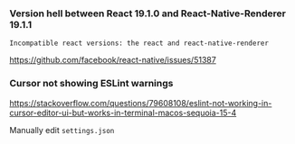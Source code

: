 ### Version hell between React 19.1.0 and React-Native-Renderer 19.1.1
```
Incompatible react versions: the react and react-native-renderer
```
https://github.com/facebook/react-native/issues/51387

### Cursor not showing ESLint warnings
https://stackoverflow.com/questions/79608108/eslint-not-working-in-cursor-editor-ui-but-works-in-terminal-macos-sequoia-15-4

Manually edit `settings.json`